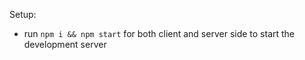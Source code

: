 

Setup:
- run ```npm i && npm start``` for both client and server side to start the development server
